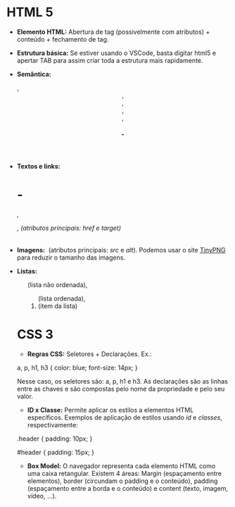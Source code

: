 # HTML 5

- **Elemento HTML:** Abertura de tag (possivelmente com atributos) + conteúdo + fechamento de tag.

- **Estrutura básica:** Se estiver usando o VSCode, basta digitar html5 e apertar TAB para assim criar toda a estrutura mais rapidamente. 

<!DOCTYPE html>
<html>
    <head>
        <meta>
        <title></title>
    </head>
    <body>
    </body>
</html>

- **Semântica:** <section>, <header>, <article>, <aside>, <footer>, <h1>-<h6>

- **Textos e links:** <h1>-<h6>, <p>, <a> (atributos principais: _href_ e _target_)

- **Imagens:** <img> (atributos principais: _src_ e _alt_). Podemos usar o site [TinyPNG](tinypng.com) para reduzir o tamanho das imagens.

- **Listas:** <ul> (lista não ordenada), <ol> (lista ordenada), <li> (item da lista)

# CSS 3

- **Regras CSS:** Seletores + Declarações. Ex.:

a, p, h1, h3 {
    color: blue;
    font-size: 14px;
}

Nesse caso, os seletores são: a, p, h1 e h3. As declarações são as linhas entre as chaves e são compostas pelo nome da propriedade e pelo seu valor.

- **ID x Classe:** Permite aplicar os estilos a elementos HTML específicos. Exemplos de aplicação de estilos usando *id* e *classes*, respectivamente:

.header {
    padding: 10px;
}

#header {
    padding: 15px;
}

- **Box Model:** O navegador representa cada elemento HTML como uma caixa retangular. Existem 4 áreas: Margin (espaçamento entre elementos), border (circundam o padding e o conteúdo), padding (espaçamento entre a borda e o conteúdo) e content (texto, imagem, vídeo, ...).